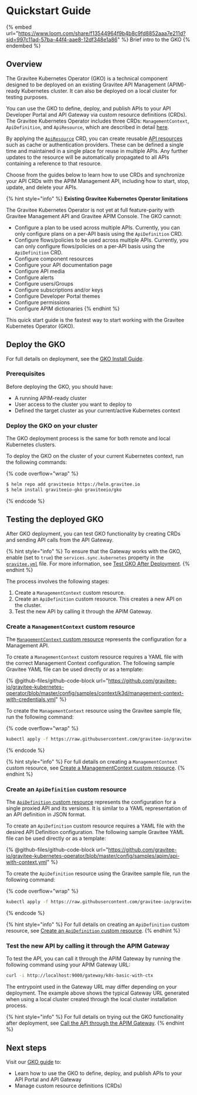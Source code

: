 # Quickstart Guide

{% embed url="https://www.loom.com/share/f13544964f9b4b8c9fd8852aaa7e211d?sid=997c11ad-57ba-44f4-aae8-12df348e1a86" %}
Brief intro to the GKO
{% endembed %}

## Overview

The Gravitee Kubernetes Operator (GKO) is a technical component designed to be deployed on an existing Gravitee API Management (APIM)-ready Kubernetes cluster. It can also be deployed on a local cluster for testing purposes.

You can use the GKO to define, deploy, and publish APIs to your API Developer Portal and API Gateway via custom resource definitions (CRDs). The Gravitee Kubernetes Operator includes three CRDs: `ManagementContext`, `ApiDefinition`, and `ApiResource`, which are described in detail [here](custom-resource-definitions/).

By applying the [`ApiResource`](custom-resource-definitions/apiresource-crd.md) CRD, you can create reusable [API resources](broken-reference) such as cache or authentication providers. These can be defined a single time and maintained in a single place for reuse in multiple APIs. Any further updates to the resource will be automatically propagated to all APIs containing a reference to that resource.

Choose from the guides below to learn how to use CRDs and synchronize your API CRDs with the APIM Management API, including how to start, stop, update, and delete your APIs.

{% hint style="info" %}
**Existing Gravitee Kubernetes Operator limitations**

The Gravitee Kubernetes Operator is not yet at full feature-parity with  Gravitee Management API and Gravitee APIM Console. The GKO cannot:

* Configure a plan to be used across multiple APIs. Currently, you can only configure plans on a per-API basis using the `ApiDefinition` CRD.
* Configure flows/policies to be used across multiple APIs. Currently, you can only configure flows/policies on a per-API basis using the `ApiDefinition` CRD.
* Configure component resources
* Configure your API documentation page
* Configure API media
* Configure alerts
* Configure users/Groups
* Configure subscriptions and/or keys
* Configure Developer Portal themes
* Configure permissions
* Configure APIM dictionaries
{% endhint %}

This quick start guide is the fastest way to start working with the Gravitee Kubernetes Operator (GKO).

## Deploy the GKO

For full details on deployment, see the [GKO Install Guide](../getting-started/install-guides/install-on-kubernetes/install-gravitee-kubernetes-operator.md).

### Prerequisites

Before deploying the GKO, you should have:

* A running APIM-ready cluster
* User access to the cluster you want to deploy to&#x20;
* Defined the target cluster as your current/active Kubernetes context

### Deploy the GKO on your cluster

The GKO deployment process is the same for both remote and local Kubernetes clusters.

To deploy the GKO on the cluster of your current Kubernetes context, run the following commands:

{% code overflow="wrap" %}
```sh
$ helm repo add graviteeio https://helm.gravitee.io
$ helm install graviteeio-gko graviteeio/gko
```
{% endcode %}

## Testing the deployed GKO

After GKO deployment, you can test GKO functionality by creating CRDs and sending API calls from the API Gateway.

{% hint style="info" %}
To ensure that the Gateway works with the GKO, enable (set to `true`) the `services.sync.kubernetes` property in the [`gravitee.yml`](https://github.com/gravitee-io/gravitee-api-management/blob/master/gravitee-apim-gateway/gravitee-apim-gateway-standalone/gravitee-apim-gateway-standalone-distribution/src/main/resources/config/gravitee.yml#L264) file. For more information, see [Test GKO After Deployment](test-gko-after-deployment.md).
{% endhint %}

The process involves the following stages:

1. Create a `ManagementContext` custom resource.
2. Create an `ApiDefinition` custom resource. This creates a new API on the cluster.
3. Test the new API by calling it through the APIM Gateway.

### Create a `ManagementContext` custom resource

The [`ManagementContext` custom resource](custom-resource-definitions/managementcontext-resource.md) represents the configuration for a Management API.

To create a `ManagementContext` custom resource requires a YAML file with the correct Management Context configuration. The following sample Gravitee YAML file can be used directly or as a template:

{% @github-files/github-code-block url="https://github.com/gravitee-io/gravitee-kubernetes-operator/blob/master/config/samples/context/k3d/management-context-with-credentials.yml" %}

To create the `ManagementContext` resource using the Gravitee sample file, run the following command:

{% code overflow="wrap" %}
```sh
kubectl apply -f https://raw.githubusercontent.com/gravitee-io/gravitee-kubernetes-operator/master/config/samples/context/k3d/management-context-with-credentials.yml
```
{% endcode %}

{% hint style="info" %}
For full details on creating a `ManagementContext` custom resource, see [Create a ManagementContext custom resource](test-gko-after-deployment.md#create-a-management-context-custom-resource).
{% endhint %}

### Create an `ApiDefinition` custom resource

The [`ApiDefinition` custom resource](custom-resource-definitions/apidefinition-crd.md) represents the configuration for a single proxied API and its versions. It is similar to a YAML representation of an API definition in JSON format.

To create an `ApiDefinition` custom resource requires a YAML file with the desired API Definition configuration. The following sample Gravitee YAML file can be used directly or as a template:

{% @github-files/github-code-block url="https://github.com/gravitee-io/gravitee-kubernetes-operator/blob/master/config/samples/apim/api-with-context.yml" %}

To create the `ApiDefinition` resource using the Gravitee sample file, run the following command:

{% code overflow="wrap" %}
```sh
kubectl apply -f https://raw.githubusercontent.com/gravitee-io/gravitee-kubernetes-operator/master/config/samples/apim/api-with-context.yml
```
{% endcode %}

{% hint style="info" %}
For full details on creating an `ApiDefinition` custom resource, see [Create an `ApiDefinition` custom resource](test-gko-after-deployment.md#create-an-apidefinition-custom-resource).
{% endhint %}

### Test the new API by calling it through the APIM Gateway

To test the API, you can call it through the APIM Gateway by running the following command using your APIM Gateway URL:

```sh
curl -i http://localhost:9000/gateway/k8s-basic-with-ctx
```

The entrypoint used in the Gateway URL may differ depending on your deployment. The example above shows the typical Gateway URL generated when using a local cluster created through the local cluster installation process.

{% hint style="info" %}
For full details on trying out the GKO functionality after deployment, see [Call the API through the APIM Gateway](test-gko-after-deployment.md#step-3-call-the-api-through-the-apim-gateway).
{% endhint %}

## Next steps

Visit our [GKO guide](broken-reference) to:

* Learn how to use the GKO to define, deploy, and publish APIs to your API Portal and API Gateway
* Manage custom resource definitions (CRDs)
